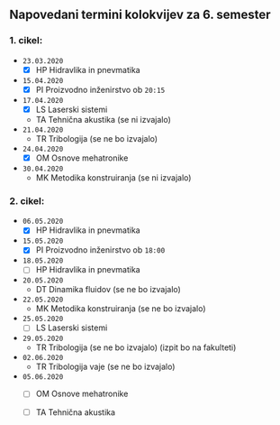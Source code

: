 ## Napovedani termini kolokvijev za 6. semester

### 1. cikel:

- `23.03.2020`
	- [x] HP Hidravlika in pnevmatika
- `15.04.2020`
	- [x] PI Proizvodno inženirstvo ob `20:15`
- `17.04.2020`
	- [x] LS Laserski sistemi
	- TA Tehnična akustika (se ni izvajalo)
- `21.04.2020`
	- TR Tribologija (se ne bo izvajalo)
- `24.04.2020`
	- [x] OM Osnove mehatronike
- `30.04.2020`
	- MK Metodika konstruiranja (se ni izvajalo)

### 2. cikel:

- `06.05.2020`
	- [x] HP Hidravlika in pnevmatika
- `15.05.2020`
	- [x] PI Proizvodno inženirstvo ob `18:00`
- `18.05.2020`
	- [ ] HP Hidravlika in pnevmatika
- `20.05.2020`
	- DT Dinamika fluidov (se ne bo izvajalo)
- `22.05.2020`
	- MK Metodika konstruiranja (se ne bo izvajalo)
- `25.05.2020`
	- [ ] LS Laserski sistemi
- `29.05.2020`
	- TR Tribologija (se ne bo izvajalo) (izpit bo na fakulteti)
- `02.06.2020`
	- TR Tribologija vaje (se ne bo izvajalo)
- `05.06.2020`
	- [ ] OM Osnove mehatronike
	- [ ] TA Tehnična akustika

